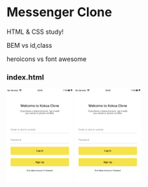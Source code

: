 # Messenger Clone

HTML & CSS study!

BEM vs id,class

heroicons vs font awesome

### index.html

<img src="result.img/index.png" width="30%" />
<img src="result.img/index.png" width="30%" />
